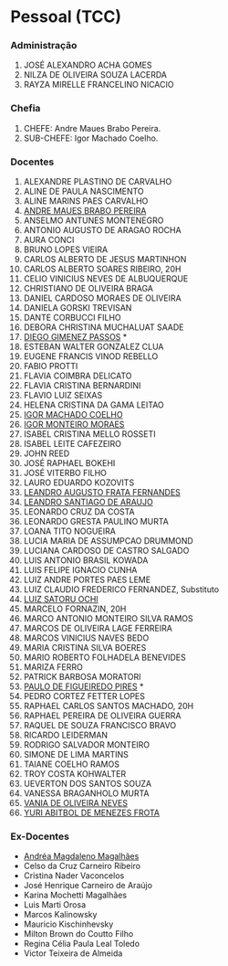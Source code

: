 # Pessoal (TCC)

### Administração
1. JOSÉ ALEXANDRO ACHA GOMES
1. NILZA DE OLIVEIRA SOUZA LACERDA
1. RAYZA MIRELLE FRANCELINO NICACIO

### Chefia
1. CHEFE: Andre Maues Brabo Pereira.
1. SUB-CHEFE: Igor Machado Coelho.

### Docentes
1. ALEXANDRE PLASTINO DE CARVALHO
1. ALINE DE PAULA NASCIMENTO
1. ALINE MARINS PAES CARVALHO
1. [ANDRE MAUES BRABO PEREIRA](./pessoal/andre.md)
1. ANSELMO ANTUNES MONTENEGRO
1. ANTONIO AUGUSTO DE ARAGAO ROCHA
1. AURA CONCI
1. BRUNO LOPES VIEIRA
1. CARLOS ALBERTO DE JESUS MARTINHON
1. CARLOS ALBERTO SOARES RIBEIRO, 20H
1. CELIO VINICIUS NEVES DE ALBUQUERQUE
1. CHRISTIANO DE OLIVEIRA BRAGA
1. DANIEL CARDOSO MORAES DE OLIVEIRA
1. DANIELA GORSKI TREVISAN
1. DANTE CORBUCCI FILHO
1. DEBORA CHRISTINA MUCHALUAT SAADE
1. [DIEGO GIMENEZ PASSOS](./pessoal/dpassos.md) *
1. ESTEBAN WALTER GONZALEZ CLUA
1. EUGENE FRANCIS VINOD REBELLO
1. FABIO PROTTI
1. FLAVIA COIMBRA DELICATO
1. FLAVIA CRISTINA BERNARDINI
1. FLAVIO LUIZ SEIXAS
1. HELENA CRISTINA DA GAMA LEITAO
1. [IGOR MACHADO COELHO](./pessoal/imcoelho.md)
1. [IGOR MONTEIRO MORAES](./pessoal/igor.md)
1. ISABEL CRISTINA MELLO ROSSETI
1. ISABEL LEITE CAFEZEIRO
1. JOHN REED
1. JOSÉ RAPHAEL BOKEHI
1. JOSÉ VITERBO FILHO
1. LAURO EDUARDO KOZOVITS
1. [LEANDRO AUGUSTO FRATA FERNANDES](./pessoal/laffernandes.md)
1. [LEANDRO SANTIAGO DE ARAUJO](./pessoal/leandro.md)
1. LEONARDO CRUZ DA COSTA
1. LEONARDO GRESTA PAULINO MURTA
1. LOANA TITO NOGUEIRA
1. LUCIA MARIA DE ASSUMPCAO DRUMMOND
1. LUCIANA CARDOSO DE CASTRO SALGADO
1. LUIS ANTONIO BRASIL KOWADA
1. LUIS FELIPE IGNACIO CUNHA
1. LUIZ ANDRE PORTES PAES LEME
1. LUIZ CLAUDIO FREDERICO FERNANDEZ, Substituto
1. [LUIZ SATORU OCHI](./pessoal/satoru.md)
1. MARCELO FORNAZIN, 20H
1. MARCO ANTONIO MONTEIRO SILVA RAMOS
1. MARCOS DE OLIVEIRA LAGE FERREIRA
1. MARCOS VINICIUS NAVES BEDO
1. MARIA CRISTINA SILVA BOERES
1. MARIO ROBERTO FOLHADELA BENEVIDES
1. MARIZA FERRO
1. PATRICK BARBOSA MORATORI
1. [PAULO DE FIGUEIREDO PIRES](./pessoal/paulo.pires.md) *
1. PEDRO CORTEZ FETTER LOPES
1. RAPHAEL CARLOS SANTOS MACHADO, 20H
1. RAPHAEL PEREIRA DE OLIVEIRA GUERRA
1. RAQUEL DE SOUZA FRANCISCO BRAVO
1. RICARDO LEIDERMAN
1. RODRIGO SALVADOR MONTEIRO
1. SIMONE DE LIMA MARTINS
1. TAIANE COELHO RAMOS
1. TROY COSTA KOHWALTER
1. UEVERTON DOS SANTOS SOUZA
1. VANESSA BRAGANHOLO MURTA
1. [VANIA DE OLIVEIRA NEVES](./pessoal/vania.md)
1. [YURI ABITBOL DE MENEZES FROTA](./pessoal/yuri.md)

### Ex-Docentes

- [Andréa Magdaleno Magalhães](./pessoal/ex/Andrea.md)
- Celso da Cruz Carneiro Ribeiro
- Cristina Nader Vaconcelos
- José Henrique Carneiro de Araújo
- Karina Mochetti Magalhães
- Luis Marti Orosa
- Marcos Kalinowsky
- Mauricio Kischinhevsky
- Milton Brown do Coutto Filho
- Regina Célia Paula Leal Toledo
- Victor Teixeira de Almeida
